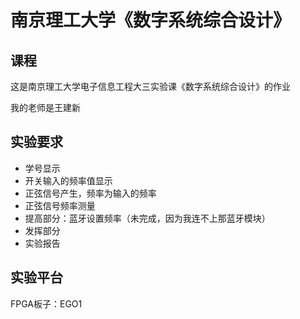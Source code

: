 # 南京理工大学《数字系统综合设计》

## 课程

这是南京理工大学电子信息工程大三实验课《数字系统综合设计》的作业

我的老师是王建新

## 实验要求

- 学号显示
- 开关输入的频率值显示
- 正弦信号产生，频率为输入的频率
- 正弦信号频率测量
- 提高部分：蓝牙设置频率（未完成，因为我连不上那蓝牙模块）
- 发挥部分
- 实验报告

## 实验平台

FPGA板子：EGO1